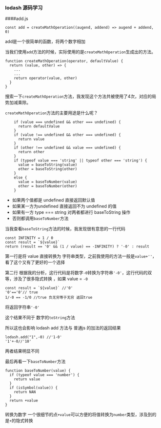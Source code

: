 ### lodash 源码学习
####add.js
```
const add = createMathOperation((augend, addend) => augend + addend, 0)
```
add是一个很简单的函数，将两个数字相加

当我们使用`add`方法的时候，实际使用的是`createMathOperation`生成出的方法。
```
function createMathOperation(operator, defaultValue) {
  return (value, other) => {
    ...
    ...
    return operator(value, other)
  }
}
```
搜索一下`createMathOperation`方法，我发现这个方法共被使用了4次，对应的局势加减乘除。

`createMathOperation`方法的主要用途是什么呢？
```
	if (value === undefined && other === undefined) {
      return defaultValue
    }
    if (value !== undefined && other === undefined) {
      return value
    }
    if (other !== undefined && value === undefined) {
      return other
    }
    if (typeof value === 'string' || typeof other === 'string') {
      value = baseToString(value)
      other = baseToString(other)
    }
    else {
      value = baseToNumber(value)
      other = baseToNumber(other)
    }
```

* 如果两个值都是 undefined 直接返回默认值
* 如果某一方为undefined 直接返回不为 undefined 的值
* 如果有一方 type === string 对两者都进行 baseToString 操作
* 否则都调用`baseToNumber`方法

当我查看`baseToString`方法的时候，我发现很有意思的一行代码

```
const INFINITY = 1 / 0
const result = `${value}`
return (result == '0' && (1 / value) == -INFINITY) ? '-0' : result
```

第一行是将 value 直接转换为 字符串类型，之前我使用的方法一般是`value+''`，看了这个又有了更好的一个选择

第二行 根据我的分析，这行代码是将数字`-0`转换为字符串`'-0'`，这行代码的双等，涉及了很多隐式转换 ，如果 value  = `-0`
```
const result = `${value}` //'0'
'0'=='0'// true
1/-0 == -1/0 //true 负无穷等于无穷 返回true
```
将返回字符串`'-0'`

这个结果不同于 数字的`toString`方法

所以这也会影响 lodash add 方法与 普通js 的加法的返回结果

```
lodash.add("1",-0) //'1-0'
'1'+-0//'10'
```

两者结果明显不同

最后再看一下`baseToNumber`方法

```
function baseToNumber(value) {
  if (typeof value === 'number') {
    return value
  }
  if (isSymbol(value)) {
    return NAN
  }
  return +value
}
```
转换为数字
一个很细节的点`+value`可以方便的将值转换为`number`类型，涉及到的是`+`的隐式转换

